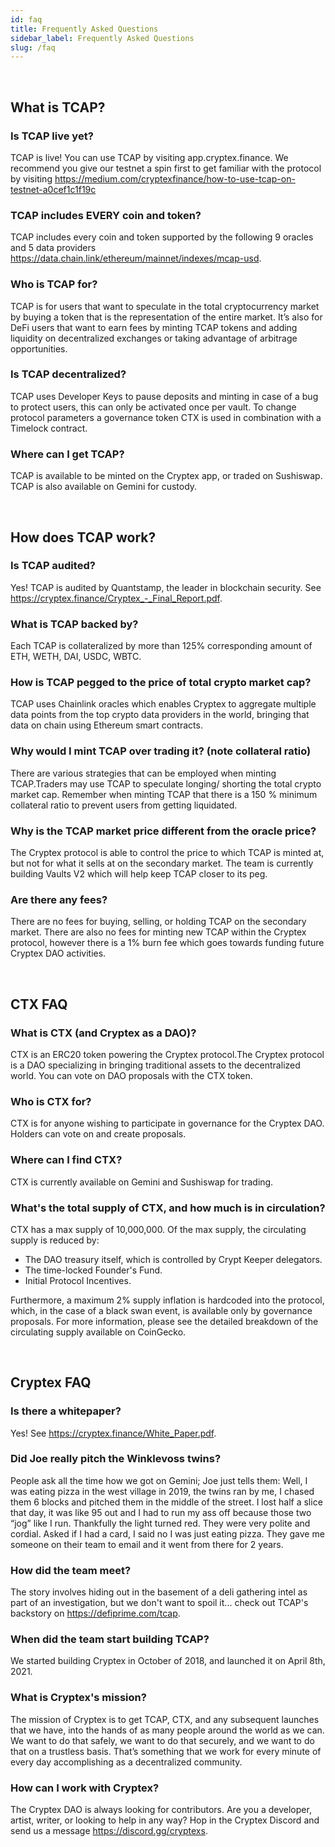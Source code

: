```yaml
---
id: faq
title: Frequently Asked Questions
sidebar_label: Frequently Asked Questions
slug: /faq
---
```


<br />

## What is TCAP?

### Is TCAP live yet?

TCAP is live! You can use TCAP by visiting app.cryptex.finance. We recommend you give our testnet a spin first to get familiar with the protocol by visiting
https://medium.com/cryptexfinance/how-to-use-tcap-on-testnet-a0cef1c1f19c

### TCAP includes EVERY coin and token?

TCAP includes every coin and token supported by the following 9 oracles and 5 data providers
https://data.chain.link/ethereum/mainnet/indexes/mcap-usd.

### Who is TCAP for?

TCAP is for users that want to speculate in the total cryptocurrency market by buying a token that is the representation of the entire market.
It’s also for DeFi users that want to earn fees by minting TCAP tokens and adding liquidity on decentralized exchanges or taking advantage of
arbitrage opportunities.

### Is TCAP decentralized?

TCAP uses Developer Keys to pause deposits and minting in case of a bug to protect users, this can only be activated once per vault.
To change protocol parameters a governance token CTX is used in combination with a Timelock contract.

### Where can I get TCAP?

TCAP is available to be minted on the Cryptex app, or traded on Sushiswap. TCAP is also available on Gemini for custody.

<br />

## How does TCAP work?

### Is TCAP audited?

Yes! TCAP is audited by Quantstamp, the leader in blockchain security. See
https://cryptex.finance/Cryptex_-_Final_Report.pdf.

### What is TCAP backed by?

Each TCAP is collateralized by more than 125% corresponding amount of ETH, WETH, DAI, USDC, WBTC.

### How is TCAP pegged to the price of total crypto market cap?

TCAP uses Chainlink oracles which enables Cryptex to aggregate multiple data points from the top crypto data providers in the world,
bringing that data on chain using Ethereum smart contracts.

### Why would I mint TCAP over trading it? (note collateral ratio)

There are various strategies that can be employed when minting TCAP.Traders may use TCAP to speculate longing/ shorting the total crypto market
cap. Remember when minting TCAP that there is a 150 % minimum collateral ratio to prevent users from getting liquidated.

### Why is the TCAP market price different from the oracle price?

The Cryptex protocol is able to control the price to which TCAP is minted at, but not for what it sells at on the secondary market.
The team is currently building Vaults V2 which will help keep TCAP closer to its peg.

### Are there any fees? 

There are no fees for buying, selling, or holding TCAP on the secondary market. There are also no fees for minting new TCAP within the Cryptex protocol,
however there is a 1% burn fee which goes towards funding future Cryptex DAO activities.

<br />

## CTX FAQ

### What is CTX (and Cryptex as a DAO)?

CTX is an ERC20 token powering the Cryptex protocol.The Cryptex protocol is a DAO specializing in bringing traditional assets to the decentralized world.
You can vote on DAO proposals with the CTX token.

###  Who is CTX for?

CTX is for anyone wishing to participate in governance for the Cryptex DAO. Holders can vote on and create proposals.

### Where can I find CTX?

CTX is currently available on Gemini and Sushiswap for trading.

### What's the total supply of CTX, and how much is in circulation?

CTX has a max supply of 10,000,000. Of the max supply, the circulating supply is reduced by:

- The DAO treasury itself, which is controlled by Crypt Keeper delegators.
- The time-locked Founder's Fund.
- Initial Protocol Incentives.

Furthermore, a maximum 2% supply inflation is hardcoded into the protocol, which, in the case of a black swan event, is available only
by governance proposals. For more information, please see the detailed breakdown of the circulating supply available on CoinGecko.

<br />

## Cryptex FAQ

### Is there a whitepaper?
Yes! See https://cryptex.finance/White_Paper.pdf.

### Did Joe really pitch the Winklevoss twins?

People ask all the time how we got on Gemini; Joe just tells them: Well, I was eating pizza in the west village in 2019, the twins ran by me,
I chased them 6 blocks and pitched them in the middle of the street. I lost half a slice that day, it was like 95 out and I had to run my
ass off because those two “jog” like I run. Thankfully the light turned red. They were very polite and cordial. Asked if I had a card,
I said no I was just eating pizza. They gave me someone on their team to email and it went from there for 2 years.

### How did the team meet?

The story involves hiding out in the basement of a deli gathering intel as part of an investigation, but we don't want to spoil
it... check out TCAP's backstory on https://defiprime.com/tcap.

### When did the team start building TCAP?

We started building Cryptex in October of 2018, and launched it on April 8th, 2021.

### What is Cryptex's mission?

The mission of Cryptex is to get TCAP, CTX, and any subsequent launches that we have, into the hands of as many people around the world as we can.
We want to do that safely, we want to do that securely, and we want to do that on a trustless basis. That’s something that we work
for every minute of every day accomplishing as a decentralized community.

### How can I work with Cryptex?

The Cryptex DAO is always looking for contributors. Are you a developer, artist, writer, or looking to help in any way?
Hop in the Cryptex Discord and send us a message https://discord.gg/cryptexs.

